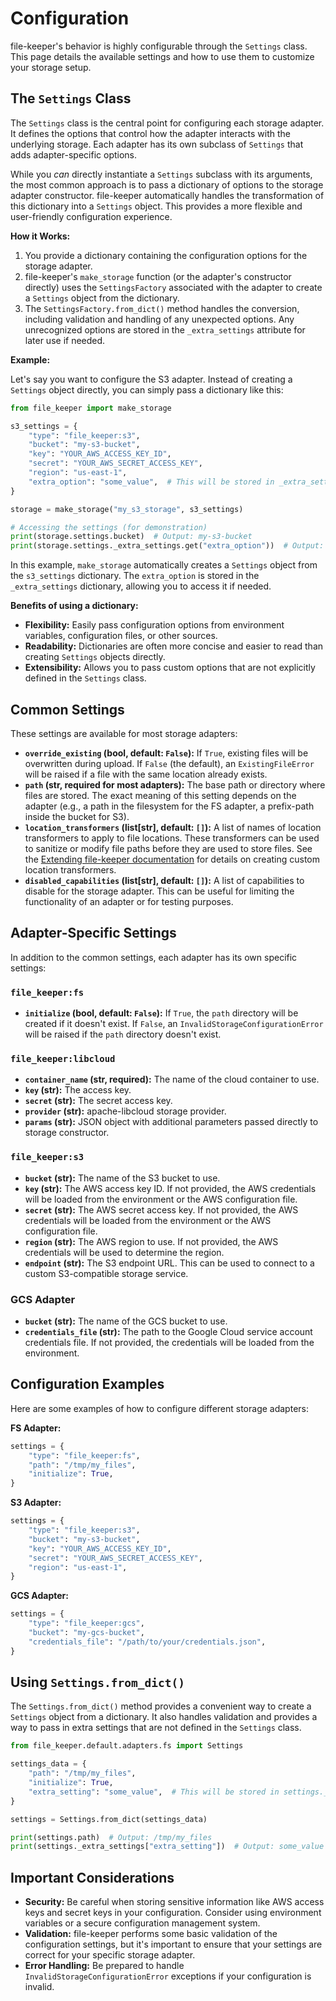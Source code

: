 # Configuration

file-keeper's behavior is highly configurable through the `Settings`
class. This page details the available settings and how to use them to
customize your storage setup.

## The `Settings` Class

The `Settings` class is the central point for configuring each storage
adapter. It defines the options that control how the adapter interacts with the
underlying storage.  Each adapter has its own subclass of `Settings` that adds
adapter-specific options.

While you *can* directly instantiate a `Settings` subclass with its arguments,
the most common approach is to pass a dictionary of options to the storage
adapter constructor. file-keeper automatically handles the transformation of
this dictionary into a `Settings` object. This provides a more flexible and
user-friendly configuration experience.

**How it Works:**

1.  You provide a dictionary containing the configuration options for the
    storage adapter.
2.  file-keeper's `make_storage` function (or the adapter's constructor
    directly) uses the `SettingsFactory` associated with the adapter to create
    a `Settings` object from the dictionary.
3.  The `SettingsFactory.from_dict()` method handles the conversion, including
    validation and handling of any unexpected options.  Any unrecognized
    options are stored in the `_extra_settings` attribute for later use if
    needed.

**Example:**

Let's say you want to configure the S3 adapter. Instead of creating a
`Settings` object directly, you can simply pass a dictionary like this:

```python
from file_keeper import make_storage

s3_settings = {
    "type": "file_keeper:s3",
    "bucket": "my-s3-bucket",
    "key": "YOUR_AWS_ACCESS_KEY_ID",
    "secret": "YOUR_AWS_SECRET_ACCESS_KEY",
    "region": "us-east-1",
    "extra_option": "some_value",  # This will be stored in _extra_settings
}

storage = make_storage("my_s3_storage", s3_settings)

# Accessing the settings (for demonstration)
print(storage.settings.bucket)  # Output: my-s3-bucket
print(storage.settings._extra_settings.get("extra_option"))  # Output: some_value
```

In this example, `make_storage` automatically creates a `Settings` object from
the `s3_settings` dictionary.  The `extra_option` is stored in the
`_extra_settings` dictionary, allowing you to access it if needed.

**Benefits of using a dictionary:**

*   **Flexibility:** Easily pass configuration options from environment
    variables, configuration files, or other sources.
*   **Readability:** Dictionaries are often more concise and easier to read
    than creating `Settings` objects directly.
*   **Extensibility:** Allows you to pass custom options that are not
    explicitly defined in the `Settings` class.

## Common Settings

These settings are available for most storage adapters:

*   **`override_existing` (bool, default: `False`):** If `True`, existing files
    will be overwritten during upload. If `False` (the default), an
    `ExistingFileError` will be raised if a file with the same location already
    exists.
*   **`path` (str, required for most adapters):** The base path or directory
    where files are stored.  The exact meaning of this setting depends on the
    adapter (e.g., a path in the filesystem for the FS adapter, a prefix-path
    inside the bucket for S3).
*   **`location_transformers` (list[str], default: `[]`):** A list of names of
    location transformers to apply to file locations.  These transformers can
    be used to sanitize or modify file paths before they are used to store
    files.  See the [Extending file-keeper documentation](extending.md) for
    details on creating custom location transformers.
*   **`disabled_capabilities` (list[str], default: `[]`):** A list of
    capabilities to disable for the storage adapter. This can be useful for
    limiting the functionality of an adapter or for testing purposes.

## Adapter-Specific Settings

In addition to the common settings, each adapter has its own specific
settings:

### `file_keeper:fs`

*   **`initialize` (bool, default: `False`):** If `True`, the `path` directory
    will be created if it doesn't exist. If `False`, an
    `InvalidStorageConfigurationError` will be raised if the `path` directory
    doesn't exist.

### `file_keeper:libcloud`

*   **`container_name` (str, required):** The name of the cloud container to use.
*   **`key` (str):** The access key.
*   **`secret` (str):** The secret access key.
*   **`provider` (str):** apache-libcloud storage provider.
*   **`params` (str):** JSON object with additional parameters passed directly to storage constructor.

### `file_keeper:s3`

*   **`bucket` (str):** The name of the S3 bucket to use.
*   **`key` (str):** The AWS access key ID.  If not provided, the AWS
    credentials will be loaded from the environment or the AWS configuration
    file.
*   **`secret` (str):** The AWS secret access key.  If not provided, the AWS
    credentials will be loaded from the environment or the AWS configuration
    file.
*   **`region` (str):** The AWS region to use.  If not provided, the AWS
    credentials will be used to determine the region.
*   **`endpoint` (str):** The S3 endpoint URL.  This can be used to connect to
    a custom S3-compatible storage service.

### GCS Adapter

*   **`bucket` (str):** The name of the GCS bucket to use.
*   **`credentials_file` (str):** The path to the Google Cloud service account credentials file. If not provided, the credentials will be loaded from the environment.

## Configuration Examples

Here are some examples of how to configure different storage adapters:

**FS Adapter:**

```python
settings = {
    "type": "file_keeper:fs",
    "path": "/tmp/my_files",
    "initialize": True,
}
```

**S3 Adapter:**

```python
settings = {
    "type": "file_keeper:s3",
    "bucket": "my-s3-bucket",
    "key": "YOUR_AWS_ACCESS_KEY_ID",
    "secret": "YOUR_AWS_SECRET_ACCESS_KEY",
    "region": "us-east-1",
}
```

**GCS Adapter:**

```python
settings = {
    "type": "file_keeper:gcs",
    "bucket": "my-gcs-bucket",
    "credentials_file": "/path/to/your/credentials.json",
}
```

## Using `Settings.from_dict()`

The `Settings.from_dict()` method provides a convenient way to create a `Settings` object from a dictionary. It also handles validation and provides a way to pass in extra settings that are not defined in the `Settings` class.

```python
from file_keeper.default.adapters.fs import Settings

settings_data = {
    "path": "/tmp/my_files",
    "initialize": True,
    "extra_setting": "some_value",  # This will be stored in settings._extra_settings
}

settings = Settings.from_dict(settings_data)

print(settings.path)  # Output: /tmp/my_files
print(settings._extra_settings["extra_setting"])  # Output: some_value
```

## Important Considerations

*   **Security:**  Be careful when storing sensitive information like AWS access keys and secret keys in your configuration.  Consider using environment variables or a secure configuration management system.
*   **Validation:**  file-keeper performs some basic validation of the configuration settings, but it's important to ensure that your settings are correct for your specific storage adapter.
*   **Error Handling:**  Be prepared to handle `InvalidStorageConfigurationError` exceptions if your configuration is invalid.
